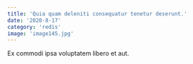 ```yaml
---
title: 'Quia quam deleniti consequatur tenetur deserunt.'
date: '2020-8-17'
category: 'redis'
image: 'image145.jpg'
---
```


Ex commodi ipsa voluptatem libero et aut.
